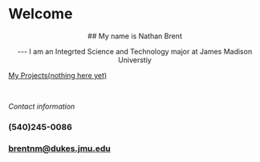 # Welcome 
<p align=center>
## My name is Nathan Brent
<p align=center>  
---
I am an Integrted Science and Technology major at James Madison Universtiy

[My Projects(nothing here yet)](https://www.youtube.com/watch?v=dQw4w9WgXcQ&ab_channel=RickAstleyVEVO)  

<p>&nbsp;</p>

*Contact information*
### (540)245-0086
### brentnm@dukes.jmu.edu
